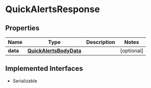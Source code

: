 

# QuickAlertsResponse


## Properties

Name | Type | Description | Notes
------------ | ------------- | ------------- | -------------
**data** | [**QuickAlertsBodyData**](QuickAlertsBodyData.md) |  |  [optional]


## Implemented Interfaces

* Serializable


